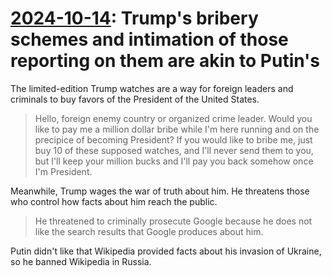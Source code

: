 # [2024-10-14](https://s3.amazonaws.com/writecomments.com/transcripts/8c7c629b89b63e67dd565766dae6976f.csv): Trump's bribery schemes and intimation of those reporting on them are akin to Putin's

The limited-edition Trump watches are a way for foreign leaders and criminals to buy favors of the President of the United States.

> Hello, foreign enemy country or organized crime leader. Would you like to pay me a million dollar bribe while I'm here running and on the precipice of becoming President? If you would like to bribe me, just buy 10 of these supposed watches, and I'll never send them to you, but I'll keep your million bucks and I'll pay you back somehow once I'm President.

Meanwhile, Trump wages the war of truth about him. He threatens those who control how facts about him reach the public.

> He threatened to criminally prosecute Google because he does not like the search results that Google produces about him.

Putin didn't like that Wikipedia provided facts about his invasion of Ukraine, so he banned Wikipedia in Russia.

